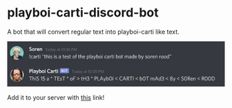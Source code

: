 # playboi-carti-discord-bot
 A bot that will convert regular text into playboi-carti like text.
 
![Usage](https://github.com/sorenrood/playboi-carti-discord-bot/blob/master/images/playboi-carti-bot-test.jpg?raw=true)

Add it to your server with [this](https://discord.com/api/oauth2/authorize?client_id=807769046426583080&permissions=0&scope=bot) link!

